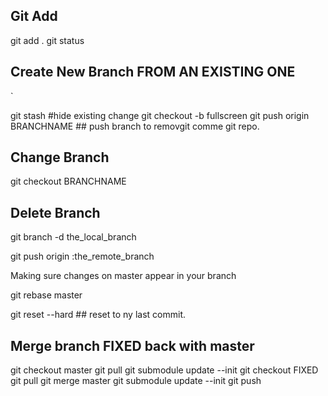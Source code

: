 ## Git Add ##

git add .
git status


## Create New Branch FROM AN EXISTING ONE  ##



`

git stash #hide existing change
git checkout -b fullscreen
git push origin BRANCHNAME ## push branch to removgit comme git repo.


## Change Branch ## 
git checkout BRANCHNAME



## Delete Branch ##

git branch -d the_local_branch

git push origin :the_remote_branch


Making sure changes on master appear in your branch

git rebase master


git reset --hard  ## reset to ny last commit.

## Merge branch FIXED back with master ## 

git checkout master
git pull 
git submodule update --init
git checkout FIXED 
git pull 
git merge master
git submodule update --init
git push 
